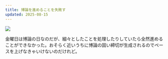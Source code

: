 ```yaml
---
title: 博論を進めることを失敗す
updated: 2025-08-15
---
```

![](https://i.imgur.com/cq7cJmK.jpeg)

金曜日は博論の日なのだが、細々としたことを処理したりしていたら全然進めることができなかった。おそらく近いうちに博論の固い締切が生成されるのでペースを上げなきゃいけないのだけれど。